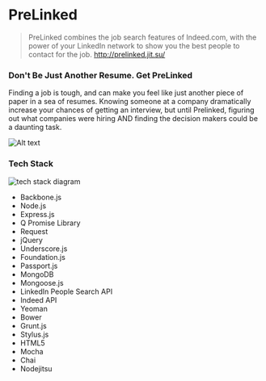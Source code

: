 PreLinked
=========

> PreLinked combines the job search features of Indeed.com, with the power of your LinkedIn network to show you the best people to contact for the job. http://prelinked.jit.su/

### Don't Be Just Another Resume. Get PreLinked

Finding a job is tough, and can make you feel like just another piece of paper in a sea of resumes. 
Knowing someone at a company dramatically increase your chances of getting an interview, but until Prelinked, figuring
out what companies were hiring AND finding the decision makers could be a daunting task. 

![Alt text](http://i.imgur.com/QjrXRTM.png)


### Tech Stack
![tech stack diagram](http://i.imgur.com/YHe5Swx.png)

- Backbone.js
- Node.js
- Express.js
- Q Promise Library
- Request
- jQuery
- Underscore.js
- Foundation.js
- Passport.js
- MongoDB
- Mongoose.js
- LinkedIn People Search API
- Indeed API
- Yeoman
- Bower
- Grunt.js
- Stylus.js
- HTML5
- Mocha
- Chai
- Nodejitsu

